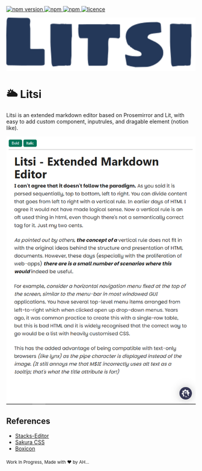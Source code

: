 <p>
  <a href="">
    <img alt="npm version" src="https://badgen.net/github/commits/ahsanu123/litsi/">
  </a>
  <a href="">
    <img alt="npm" src="https://badgen.net/github/contributors/ahsanu123/litsi/">
  </a>
  <a href="">
    <img alt="npm" src="https://badgen.net/github/branches/ahsanu123/litsi/">
  </a>
  <a href="https://github.com/ahsanu123/litsi/blob/main/LICENSE">
    <img alt="licence" src="https://badgen.net/github/license/ahsanu123/litsi/">
  </a>
</p>

<p align="center">
  <img src="./docs/litsi-logo.svg" style="width:600px;" /> <br/>  
</p>

# 🌥️ Litsi 

 Litsi is an extended markdown editor based on Prosemirror and Lit, with easy to add custom component, inputrules, and dragable element (notion like).

<p align="center">
  <img src="./docs/litsi-log-1.png" /> <br/>
</p>

## References

- [Stacks-Editor](https://github.com/StackExchange/Stacks-Editor)
- [Sakura CSS](https://oxal.org/projects/sakura/demo/)
- [Boxicon](https://boxicons.com/)

<sub>Work In Progress, Made with ♥️ by AH...</sub>
